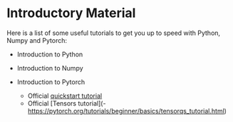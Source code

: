 # Introductory Material

Here is a list of some useful tutorials to get you up to speed with Python, Numpy and Pytorch:

* Introduction to Python
* Introduction to Numpy

* Introduction to Pytorch
  * Official [quickstart tutorial](https://pytorch.org/tutorials/beginner/basics/quickstart_tutorial.html)
  * Official [Tensors tutorial](- https://pytorch.org/tutorials/beginner/basics/tensorqs_tutorial.html)
